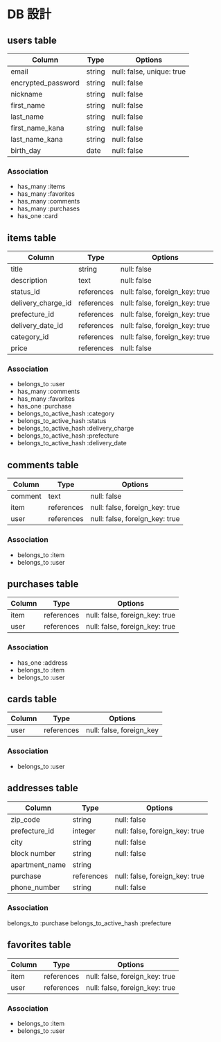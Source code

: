 # DB 設計

## users table

| Column             | Type                | Options                   |
|--------------------|---------------------|---------------------------|
| email              | string              | null: false, unique: true |
| encrypted_password | string              | null: false               |
| nickname           | string              | null: false               |
| first_name         | string              | null: false               |
| last_name          | string              | null: false               |
| first_name_kana    | string              | null: false               |
| last_name_kana     | string              | null: false               |
| birth_day          | date                | null: false               |



### Association

* has_many :items
* has_many :favorites
* has_many :comments
* has_many :purchases
* has_one  :card


## items table

| Column                              | Type       | Options                        |
|-------------------------------------|------------|--------------------------------|
| title                               | string     | null: false                    |
| description                         | text       | null: false                    |
| status_id                           | references | null: false, foreign_key: true |
| delivery_charge_id                  | references | null: false, foreign_key: true |
| prefecture_id                       | references | null: false, foreign_key: true |
| delivery_date_id                    | references | null: false, foreign_key: true |
| category_id                         | references | null: false, foreign_key: true  |
| price                               | references | null: false                    |

### Association


- belongs_to :user
- has_many :comments
- has_many :favorites
- has_one  :purchase
- belongs_to_active_hash :category
- belongs_to_active_hash :status
- belongs_to_active_hash :delivery_charge
- belongs_to_active_hash :prefecture
- belongs_to_active_hash :delivery_date

## comments table

| Column      | Type       | Options                        |
|-------------|------------|--------------------------------|
| comment     | text       | null: false                    |
| item        | references | null: false, foreign_key: true |
| user        | references | null: false, foreign_key: true |

### Association

- belongs_to :item
- belongs_to :user

## purchases table

| Column          | Type       | Options                        |
|-----------------|------------|--------------------------------|
| item            | references | null: false, foreign_key: true |
| user            | references | null: false, foreign_key: true |

### Association
- has_one    :address
- belongs_to :item
- belongs_to :user

## cards table

| Column             | Type                | Options                   |
|--------------------|---------------------|---------------------------|
| user               | references          | null: false, foreign_key  |

### Association

- belongs_to :user

## addresses table

| Column             | Type                | Options                        |
|--------------------|---------------------|--------------------------------|
| zip_code           | string              | null: false                    |
| prefecture_id      | integer             | null: false, foreign_key: true |
| city               | string              | null: false                    |
| block number       | string              | null: false                    |
| apartment_name     | string              |                                |
| purchase           | references          | null: false, foreign_key: true |
| phone_number       | string              | null: false                   |
### Association
belongs_to :purchase
belongs_to_active_hash :prefecture

## favorites table

| Column      | Type       | Options                        |
|-------------|------------|--------------------------------|
| item        | references | null: false, foreign_key: true |
| user        | references | null: false, foreign_key: true |

### Association

- belongs_to :item
- belongs_to :user
